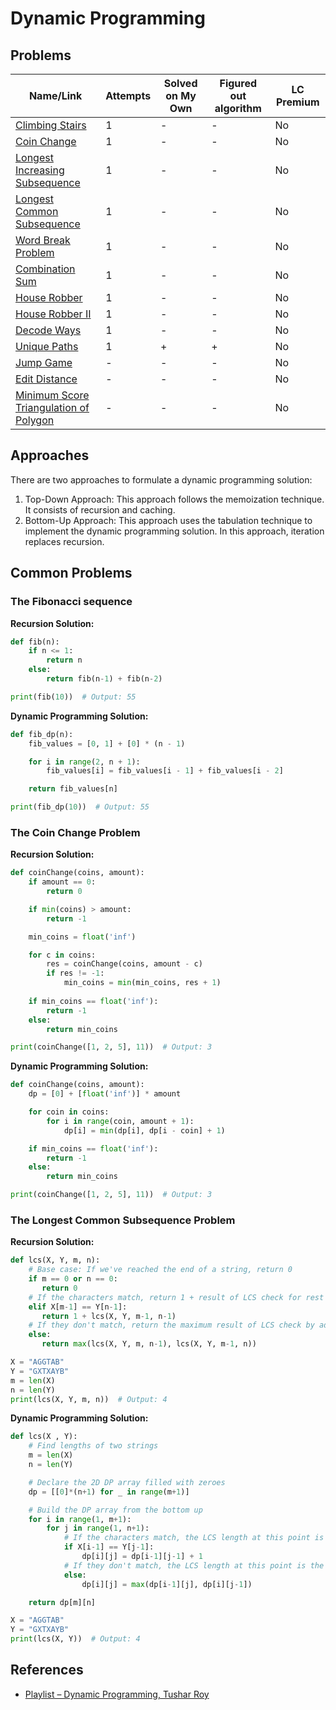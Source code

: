# Dynamic Programming



## Problems

| Name/Link                                                                                                      | Attempts | Solved on My Own | Figured out algorithm | LC Premium |
| -------------------------------------------------------------------------------------------------------------- | -------- | ---------------- | --------------------- | ---------- |
| [Climbing Stairs](https://leetcode.com/problems/climbing-stairs/)                                              | 1        | -                | -                     | No         |
| [Coin Change](https://leetcode.com/problems/coin-change/)                                                      | 1        | -                | -                     | No         |
| [Longest Increasing Subsequence](https://leetcode.com/problems/longest-increasing-subsequence/)                | 1        | -                | -                     | No         |
| [Longest Common Subsequence](https://leetcode.com/problems/longest-common-subsequence/)                        | 1        | -                | -                     | No         |
| [Word Break Problem](https://leetcode.com/problems/word-break/)                                                | 1        | -                | -                     | No         |
| [Combination Sum](https://leetcode.com/problems/combination-sum-iv/)                                           | 1        | -                | -                     | No         |
| [House Robber](https://leetcode.com/problems/house-robber/)                                                    | 1        | -                | -                     | No         |
| [House Robber II](https://leetcode.com/problems/house-robber-ii/)                                              | 1        | -                | -                     | No         |
| [Decode Ways](https://leetcode.com/problems/decode-ways/)                                                      | 1        | -                | -                     | No         |
| [Unique Paths](https://leetcode.com/problems/unique-paths/)                                                    | 1        | +                | +                     | No         |
| [Jump Game](https://leetcode.com/problems/jump-game/)                                                          | -        | -                | -                     | No         |
| [Edit Distance](https://leetcode.com/problems/edit-distance/)                                                  | -        | -                | -                     | No         |
| [Minimum Score Triangulation of Polygon](https://leetcode.com/problems/minimum-score-triangulation-of-polygon) | -        | -                | -                     | No         |

## Approaches

There are two approaches to formulate a dynamic programming solution:

1. Top-Down Approach:  This approach follows the memoization technique. It consists of recursion and caching.
2. Bottom-Up Approach: This approach uses the tabulation technique to implement the dynamic programming solution. In this approach, iteration replaces recursion.

## Common Problems

### The Fibonacci sequence

**Recursion Solution:**

```python
def fib(n):
    if n <= 1:
        return n
    else:
        return fib(n-1) + fib(n-2)

print(fib(10))  # Output: 55
```

**Dynamic Programming Solution:**

```python
def fib_dp(n):
    fib_values = [0, 1] + [0] * (n - 1)

    for i in range(2, n + 1):
        fib_values[i] = fib_values[i - 1] + fib_values[i - 2]

    return fib_values[n]

print(fib_dp(10))  # Output: 55
```

### The Coin Change Problem

**Recursion Solution:**

```python
def coinChange(coins, amount):
    if amount == 0:
        return 0

    if min(coins) > amount:
        return -1

    min_coins = float('inf')

    for c in coins:
        res = coinChange(coins, amount - c)
        if res != -1:
            min_coins = min(min_coins, res + 1)
    
    if min_coins == float('inf'):
        return -1
    else:
        return min_coins

print(coinChange([1, 2, 5], 11))  # Output: 3
```

**Dynamic Programming Solution:**

```python
def coinChange(coins, amount):
    dp = [0] + [float('inf')] * amount

    for coin in coins:
        for i in range(coin, amount + 1):
            dp[i] = min(dp[i], dp[i - coin] + 1)

    if min_coins == float('inf'):
        return -1
    else:
        return min_coins

print(coinChange([1, 2, 5], 11))  # Output: 3
```

### The Longest Common Subsequence Problem

**Recursion Solution:**

```python
def lcs(X, Y, m, n):
    # Base case: If we've reached the end of a string, return 0
    if m == 0 or n == 0:
       return 0
    # If the characters match, return 1 + result of LCS check for rest of the strings
    elif X[m-1] == Y[n-1]:
       return 1 + lcs(X, Y, m-1, n-1)
    # If they don't match, return the maximum result of LCS check by advancing one character in either string
    else:
       return max(lcs(X, Y, m, n-1), lcs(X, Y, m-1, n))

X = "AGGTAB"
Y = "GXTXAYB"
m = len(X)
n = len(Y)
print(lcs(X, Y, m, n))  # Output: 4
```

**Dynamic Programming Solution:**

```python
def lcs(X , Y):
    # Find lengths of two strings
    m = len(X)
    n = len(Y)

    # Declare the 2D DP array filled with zeroes
    dp = [[0]*(n+1) for _ in range(m+1)]

    # Build the DP array from the bottom up
    for i in range(1, m+1):
        for j in range(1, n+1):
            # If the characters match, the LCS length at this point is 1 + LCS length up to the previous characters
            if X[i-1] == Y[j-1]:
                dp[i][j] = dp[i-1][j-1] + 1
            # If they don't match, the LCS length at this point is the maximum of the LCS length up to the previous character in string X or in string Y
            else:
                dp[i][j] = max(dp[i-1][j], dp[i][j-1])

    return dp[m][n]

X = "AGGTAB"
Y = "GXTXAYB"
print(lcs(X, Y))  # Output: 4
```

## References

- [Playlist – Dynamic Programming, Tushar Roy](https://www.youtube.com/playlist?list=PLrmLmBdmIlpsHaNTPP_jHHDx_os9ItYXr)
